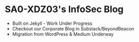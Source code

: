 # SA0-XDZ03's InfoSec Blog
- Built on Jekyll - Work Under Progress
- Checkout our Corporate Blog in Substack/BeyondBeacon
- Migration from WordPress & Medium Underway
